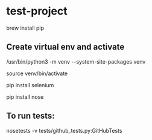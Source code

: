 # test-project
brew install pip

Create virtual env and activate
-------------------------------
/usr/bin/python3 -m venv --system-site-packages venv

source venv/bin/activate

pip install selenium

pip install nose

To run tests:
-------------

nosetests -v tests/github_tests.py:GitHubTests

